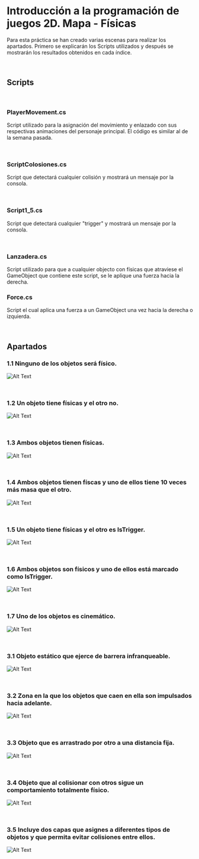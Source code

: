 # Introducción a la programación de juegos 2D. Mapa - Físicas

Para esta práctica se han creado varias escenas para realizar los apartados. Primero se explicarán los Scripts utilizados y después se mostrarán los resultados obtenidos en cada índice.

<br/>

## Scripts

<br/>

### PlayerMovement.cs

Script utilizado para la asignación del movimiento y enlazado con sus respectivas animaciones del personaje principal. El código es similar al de la semana pasada.

<br/>

### ScriptColosiones.cs

Script que detectará cualquier colisión y mostrará un mensaje por la consola.

<br/>

### Script1\_5.cs

Script que detectará cualquier "trigger" y mostrará un mensaje por la consola.

<br/>

### Lanzadera.cs

Script utilizado para que a cualquier objecto con físicas que atraviese el GameObject que contiene este script, se le aplique una fuerza hacia la derecha.

### Force.cs

Script el cual aplica una fuerza a un GameObject una vez hacia la derecha o izquierda.

<br/>

## Apartados

### 1.1 Ninguno de los objetos será físico.

![Alt Text](Resources/1_1.gif)

<br/>

### 1.2 Un objeto tiene físicas y el otro no.

![Alt Text](Resources/1_2.gif)

<br/>

### 1.3 Ambos objetos tienen físicas.

![Alt Text](Resources/1_3.gif)

<br/>

### 1.4 Ambos objetos tienen físcas y uno de ellos tiene 10 veces más masa que el otro.

![Alt Text](Resources/1_4.gif)

<br/>

### 1.5 Un objeto tiene físicas y el otro es IsTrigger.

![Alt Text](Resources/1_5.gif)

<br/>

### 1.6 Ambos objetos son físicos y uno de ellos está marcado como IsTrigger.

![Alt Text](Resources/1_6.gif)

<br/>

### 1.7 Uno de los objetos es cinemático.

![Alt Text](Resources/1_7.gif)

<br/>

### 3.1 Objeto estático que ejerce de barrera infranqueable.

![Alt Text](Resources/3_1.gif)

<br/>

### 3.2 Zona en la que los objetos que caen en ella son impulsados hacia adelante.

![Alt Text](Resources/3_2.gif)

<br/>

### 3.3 Objeto que es arrastrado por otro a una distancia fija.

![Alt Text](Resources/3_3.gif)

<br/>

### 3.4 Objeto que al colisionar con otros sigue un comportamiento totalmente físico.

![Alt Text](Resources/3_4.gif)

<br/>

### 3.5 Incluye dos capas que asignes a diferentes tipos de objetos y que permita evitar colisiones entre ellos.

![Alt Text](Resources/3_5.gif)

<br/>

